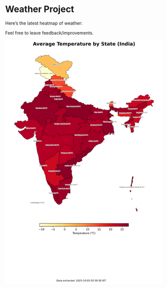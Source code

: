 # Weather Project

Here’s the latest heatmap of weather:

Feel free to leave feedback/improvements.

![India Heatmap](docs/assets/india_heatmap.png?v=E18FA1)

